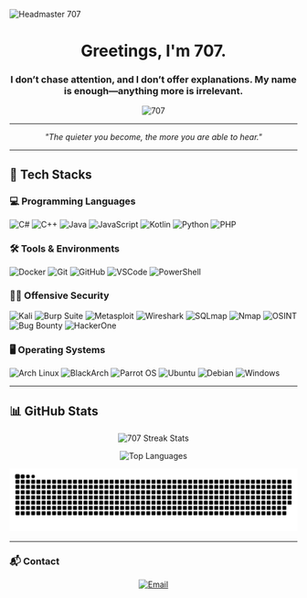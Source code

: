 ![Headmaster 707](https://user-images.githubusercontent.com/74038190/225813708-98b745f2-7d22-48cf-9150-083f1b00d6c9.gif)

<h1 align="center">Greetings, I'm 707.</h1>
<h3 align="center">I don’t chase attention, and I don’t offer explanations. My name is enough—anything more is irrelevant.</h3>

<p align="center">
  <img src="https://komarev.com/ghpvc/?username=707io&label=Profile%20views&color=000000&style=flat" alt="707" />
</p>

---

<p align="center">
  <em>"The quieter you become, the more you are able to hear."</em>
</p>

---

## 🚀 Tech Stacks

### 💻 Programming Languages
![C#](https://img.shields.io/badge/C%23-%23239120.svg?style=for-the-badge&logo=csharp&logoColor=white)
![C++](https://img.shields.io/badge/C++-%2300599C.svg?style=for-the-badge&logo=c%2B%2B&logoColor=white)
![Java](https://img.shields.io/badge/Java-%23ED8B00.svg?style=for-the-badge&logo=openjdk&logoColor=white)
![JavaScript](https://img.shields.io/badge/JS-%23323330.svg?style=for-the-badge&logo=javascript&logoColor=%23F7DF1E)
![Kotlin](https://img.shields.io/badge/Kotlin-%237F52FF.svg?style=for-the-badge&logo=kotlin&logoColor=white)
![Python](https://img.shields.io/badge/Python-%233776AB.svg?style=for-the-badge&logo=python&logoColor=white)
![PHP](https://img.shields.io/badge/PHP-%23777BB4.svg?style=for-the-badge&logo=php&logoColor=white)

### 🛠 Tools & Environments
![Docker](https://img.shields.io/badge/Docker-%230db7ed.svg?style=for-the-badge&logo=docker&logoColor=white)
![Git](https://img.shields.io/badge/Git-%23F05033.svg?style=for-the-badge&logo=git&logoColor=white)
![GitHub](https://img.shields.io/badge/GitHub-%23121011.svg?style=for-the-badge&logo=github&logoColor=white)
![VSCode](https://img.shields.io/badge/VS%20Code-%230098DB.svg?style=for-the-badge&logo=visualstudiocode&logoColor=white)
![PowerShell](https://img.shields.io/badge/PowerShell-5391FE?style=for-the-badge&logo=powershell&logoColor=white)

### 🏴‍☠️ Offensive Security
![Kali](https://img.shields.io/badge/Kali-%23557C94.svg?style=for-the-badge&logo=kalilinux&logoColor=white)
![Burp Suite](https://img.shields.io/badge/Burp%20Suite-%23FF6600.svg?style=for-the-badge&logo=burpsuite&logoColor=white)
![Metasploit](https://img.shields.io/badge/Metasploit-%23000000.svg?style=for-the-badge&logo=metasploit&logoColor=white)
![Wireshark](https://img.shields.io/badge/Wireshark-%231A1AFF.svg?style=for-the-badge&logo=wireshark&logoColor=white)
![SQLmap](https://img.shields.io/badge/SQLmap-%23000000.svg?style=for-the-badge&logo=sqlite&logoColor=white)
![Nmap](https://img.shields.io/badge/Nmap-%23008080.svg?style=for-the-badge&logo=nmap&logoColor=white)
![OSINT](https://img.shields.io/badge/OSINT-%23800080.svg?style=for-the-badge&logo=intelligencex&logoColor=white)
![Bug Bounty](https://img.shields.io/badge/Bug%20Bounty-%2300A551.svg?style=for-the-badge&logo=hackthebox&logoColor=white)
![HackerOne](https://img.shields.io/badge/HackerOne-%2318141E.svg?style=for-the-badge&logo=hackerone&logoColor=white)


### 🖥️ Operating Systems
![Arch Linux](https://img.shields.io/badge/Arch-%231793D1.svg?style=for-the-badge&logo=archlinux&logoColor=white)
![BlackArch](https://img.shields.io/badge/BlackArch-%23000000.svg?style=for-the-badge&logo=blackarchlinux&logoColor=white)
![Parrot OS](https://img.shields.io/badge/Parrot-%2320C20E.svg?style=for-the-badge&logo=parrotos&logoColor=white)
![Ubuntu](https://img.shields.io/badge/Ubuntu-%23E95420.svg?style=for-the-badge&logo=ubuntu&logoColor=white)
![Debian](https://img.shields.io/badge/Debian-%23A81D33.svg?style=for-the-badge&logo=debian&logoColor=white)
![Windows](https://img.shields.io/badge/Windows-%230078D6.svg?style=for-the-badge&logo=windows&logoColor=white)

---

## 📊 GitHub Stats

<p align="center">
  <img src="https://github-readme-streak-stats.herokuapp.com/?user=707io&theme=dark&hide_border=false" alt="707 Streak Stats" />
</p>

<p align="center">
  <img src="https://github-readme-stats.vercel.app/api/top-langs/?username=707io&theme=dark&hide_border=false&include_all_commits=true&count_private=true&layout=compact" alt="Top Languages" />
</p>
<p align="center">
  <picture>
    <source media="(prefers-color-scheme: dark)" srcset="https://raw.githubusercontent.com/707io/707io/output/github-snake-dark.svg" />
    <source media="(prefers-color-scheme: light)" srcset="https://raw.githubusercontent.com/707io/707io/output/github-snake.svg" />
    <img alt="github-snake" src="https://raw.githubusercontent.com/707io/707io/output/github-snake.svg" />
  </picture>
</p>

---

### 📬 Contact
<p align="center">
  <a href="mailto:707.gov@gmail.com">
    <img src="https://img.shields.io/badge/Email-%23D14836.svg?style=for-the-badge&logo=gmail&logoColor=white" alt="Email" />
  </a>
</p>
